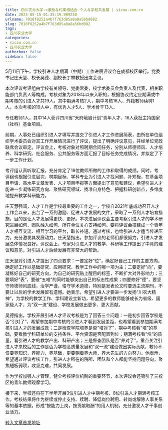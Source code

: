 ```yaml
---
title: 四川农业大学->激励与约束相结合 个人与学校共发展 | sicau.com.cn
date: 2023-05-15 01:35:19.989230
urlname: 7018f8252a4b7f763d85a8a8a56bd082
slug: 7018f8252a4b7f763d85a8a8a56bd082
tags: 
- 四川农业大学
categories:
- sicau.com.cn
- 四川农业大学
authorbox: false
sidebar: false
---
```

5月11日下午，学校引进人才期满（中期）工作进展评议会在成都校区举行。党委书记庄天慧、校长吴德、副校长丁林教授出席会议。

本次评议考评组由学校有关领导、党委常委，校学术委员会负责人及代表，相关职能部门负责人等构成。考核对象为2018年以来入职的，根据协议约定应期满或中期考核的引进人才共19人，其中期满考核2人，期中考核16人、外籍教师续聘1人。本次考核的19人中，有优秀人才5人、学术骨干13人、
<!--more-->
专任教师1人，其中14人获评四川省“天府峨眉计划”青年人才、16人获批主持国家（社科）基金项目。

前期，人事处已组织引进人才填写并提交了引进人才工作进展简表，由所在单位组织学术委员会对其工作开展情况进行了评议，提出了明确评议意见，并经单位党政联席会议审定。评议会上，考核对象对照聘期合同任务，分别从师德师风、人才培养、科学研究、社会服务、公共服务等方面汇报了目标任务完成情况，并拟定了下一步工作计划。

考评组认真听取汇报，充分肯定了19位教师所做的工作和取得的成绩。同时，考评组也根据引进层次、聘期目标、学科专业为引进人才找问题、补短板，在基金项目申请、高水平文章发表、人才项目申报等方面提出了意见和建议，希望引进人才能进一步凝练研究方向、聚焦研究领域、找准自身特色、把握科研创新点，多维度地提升教学科研能力。

庄天慧强调，人才工作是学校最重要的工作之一，学校自2021年底成功召开人才工作会以来，出台了一系列激励、促进人才发展的文件，采取了一系列人才培育措施，目的是让人才发展得更快、更好。本次进展评议会主要考察引进人才的学术研究进展如何、团队融入如何、所在单位关心支持如何。要将评议会搭建成一个青年人才相互交流、相互学习的平台，取长补短。通过考核，也给引进人才适当传递压力，充分激发其发展动力。庄天慧指出，参加评议的老师们都很努力，引进人才发展总体情况良好。评议会上，专家对引进人才的教学、科研等工作提出了中肯的建议和意见，对引进人才后续发展有非常大的帮助。

庄天慧对引进人才提出了四点要求：一要定好“位”，确定好自己工作的主要方向，确定好工作以基础研究、应用研究、教学工作中的哪一项为主；二要定好“向”，要凝练好自己的研究方向，为自己的研究贴上醒目的标签，不断扩大对外影响力；三要填好“表”，要破“五唯”的同时能够突出自己的标志性成果；四要修好“德”，要坚守师德师风底线，治学严谨，恪守学术道德，特别是发表论文时要选主流期刊，不要让以后的学术发展留有遗憾。她表示，希望引进人才要进一步发扬“川农大精神”，为学校的教学工作、学科建设立新功，希望更多的教师能够成长为省级、国家级人才，为“双一流”建设、学校发展做出更多、更大贡献。

吴德指出，学校开展引进人才评议考核是为了回答三个问题：一是初步回答学校是否“引对了”，希望参加期中考核的引进人才看到发展差距，也希望看到参加期满考核引进人才的发展成效；二是检查学院培养是否“培对了”，期中考核看“培”的基础，要看教学科研单位的支持条件、平台资源是否配置到位；期满考核看“培”的质量，看引进人才的教学产出、科研产出；三是督查团队是否“养对了”，重点关注引进人才来校后的工作是否为学校高质量发展和“双一流”建设做出实际贡献，教师不仅要养知识、养能力、养基础，更要朝着养大师、养大先生的方向努力。他表示，希望通过评议考核工作，引进人才所在的院所、团队和个人都能坚持问题导向，聚焦短板弱项，攻坚克难，共同发展。

作为学校加强人才管理，健全考核评价机制的重要环节，本次评议会还吸引了三校区的青年教师观摩学习。

接下来，学校还将在下半年开展3位引进人才中期考核、8位引进人才期满考核工作。考核结果将作为继续或停止支持、续聘、降低岗位聘用、转岗或解除人事关系等的基本依据，形成“按能力上岗，按贡献取酬”的用人机制，充分激发人才干事创业活力。



[转入文章首发地址](https://news.sicau.edu.cn/info/1078/72203.htm)